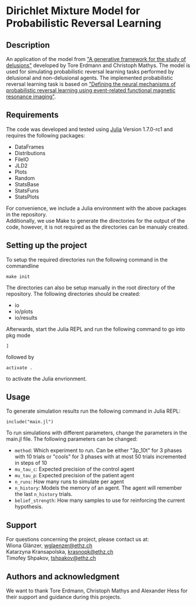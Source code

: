 # Dirichlet Mixture Model for Probabilistic Reversal Learning
## Description
An application of the model from ["A generative framework for the study of delusions"](https://www.sciencedirect.com/science/article/pii/S0920996420306277) developed by Tore Erdmann and Christoph Mathys. The model is used for simulating probabilistic reversal learning tasks performed by delusional and non-delusional agents. The implemented probabilistic reversal learning task is based on ["Defining the neural mechanisms of probabilistic reversal learning using event-related functional magnetic resonance imaging"](https://pubmed.ncbi.nlm.nih.gov/12040063/).

## Requirements
The code was developed and tested using [Julia](https://julialang.org/) Version 1.7.0-rc1 and requires the following packages:
* DataFrames
* Distributions
* FileIO
* JLD2
* Plots
* Random
* StatsBase
* StatsFuns
* StatsPlots

For convenience, we include a Julia environment with the above packages in the repository. \
Additionally, we use Make to generate the directories for the output of the code, however, it is not required as the directories can be manualy created.

## Setting up the project
To setup the required directories run the following command in the commandline
```
make init
```
The directories can also be setup manually in the root directory of the repository. The following directories should be created:
* io
* io/plots
* io/results

Afterwards, start the Julia REPL and run the following command to go into pkg mode
```
]
```
followed by
```
activate .
```
to activate the Julia envrionment.

## Usage
To generate simulation results run the following command in Julia REPL:
```
include("main.jl")
```
To run simulations with different parameters, change the parameters in the main.jl file. The following parameters can be changed:
* `method`: Which experiment to run. Can be either "3p_10t" for 3 phases with 10 trials or "cools" for 3 phases with at most 50 trials incremented in steps of 10
* `mu_tau_c`: Expected precision of the control agent
* `mu_tau_p`: Expected precision of the patient agent
* `n_runs`: How many runs to simulate per agent
* `n_history`: Models the memory of an agent. The agent will remember the last `n_history` trials.
* `belief_strength`: How many samples to use for reinforcing the current hypothesis.

## Support
For questions concerning the project, please contact us at: \
Wiona Glänzer, wglaenzer@ethz.ch \
Katarzyna Kransapolska, krasnopk@ethz.ch \
Timofey Shpakov, tshpakov@ethz.ch

## Authors and acknowledgment
We want to thank Tore Erdmann, Christoph Mathys and Alexander Hess for their support and guidance during this projects.
